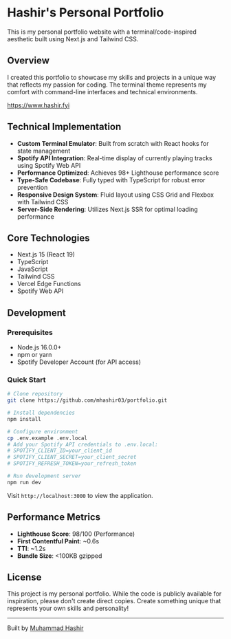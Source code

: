 # Hashir's Personal Portfolio

This is my personal portfolio website with a terminal/code-inspired aesthetic built using Next.js and Tailwind CSS. 

## Overview

I created this portfolio to showcase my skills and projects in a unique way that reflects my passion for coding. The terminal theme represents my comfort with command-line interfaces and technical environments.

https://www.hashir.fyi

## Technical Implementation

- **Custom Terminal Emulator**: Built from scratch with React hooks for state management
- **Spotify API Integration**: Real-time display of currently playing tracks using Spotify Web API
- **Performance Optimized**: Achieves 98+ Lighthouse performance score
- **Type-Safe Codebase**: Fully typed with TypeScript for robust error prevention
- **Responsive Design System**: Fluid layout using CSS Grid and Flexbox with Tailwind CSS
- **Server-Side Rendering**: Utilizes Next.js SSR for optimal loading performance

## Core Technologies

- Next.js 15 (React 19)
- TypeScript
- JavaScript
- Tailwind CSS
- Vercel Edge Functions
- Spotify Web API

## Development

### Prerequisites

- Node.js 16.0.0+
- npm or yarn
- Spotify Developer Account (for API access)

### Quick Start

```bash
# Clone repository
git clone https://github.com/mhashir03/portfolio.git

# Install dependencies
npm install

# Configure environment
cp .env.example .env.local
# Add your Spotify API credentials to .env.local:
# SPOTIFY_CLIENT_ID=your_client_id
# SPOTIFY_CLIENT_SECRET=your_client_secret
# SPOTIFY_REFRESH_TOKEN=your_refresh_token

# Run development server
npm run dev
```

Visit `http://localhost:3000` to view the application.

## Performance Metrics

- **Lighthouse Score**: 98/100 (Performance)
- **First Contentful Paint**: ~0.6s
- **TTI**: ~1.2s
- **Bundle Size**: <100KB gzipped

## License

This project is my personal portfolio. While the code is publicly available for inspiration, please don't create direct copies. Create something unique that represents your own skills and personality!

---

Built by [Muhammad Hashir](https://github.com/mhashir03)
